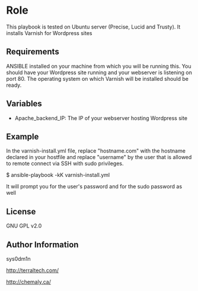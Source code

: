 Role
========

This playbook is tested on Ubuntu server (Precise, Lucid and Trusty). It installs Varnish for Wordpress sites


Requirements
------------

ANSIBLE installed on your machine from which you will be running this.
You should have your Wordpress site running and your webserver is listening on port 80.
The operating system on which Varnish will be installed should be ready.

Variables
--------------
* Apache_backend_IP: The IP of your webserver hosting Wordpress site

Example
-------------------------
In the varnish-install.yml file, replace "hostname.com" with the hostname declared in your hostfile and replace "username" by the user that is allowed to remote connect via SSH with sudo privileges.


$ ansible-playbook -kK varnish-install.yml


It will prompt you for the user's password and for the sudo password as well

License
-------

GNU GPL v2.0

Author Information
------------------

sys0dm1n

http://terraltech.com/

http://chemaly.ca/
